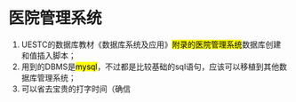 # 医院管理系统
1. UESTC的数据库教材《数据库系统及应用》<mark>附录的医院管理系统</mark>数据库创建和值插入脚本；
2. 用到的DBMS是<mark>mysql</mark>，不过都是比较基础的sql语句，应该可以移植到其他数据库管理系统；
3. 可以省去宝贵的打字时间（确信
